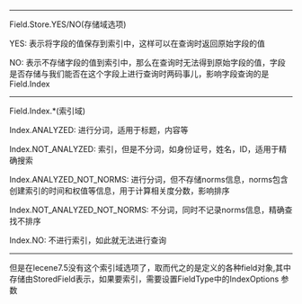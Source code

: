 -----
Field.Store.YES/NO(存储域选项)

YES: 表示将字段的值保存到索引中，这样可以在查询时返回原始字段的值

NO: 表示不存储字段的值到索引中，那么在查询时无法得到原始字段的值，字段是否存储与我们能否在这个字段上进行查询时两码事儿，影响字段查询的是Field.Index

-----
Field.Index.*(索引域)

Index.ANALYZED: 进行分词，适用于标题，内容等

Index.NOT_ANALYZED: 索引，但是不分词，如身份证号，姓名，ID，适用于精确搜索

Index.ANALYZED_NOT_NORMS: 进行分词，但不存储norms信息，norms包含创建索引的时间和权值等信息，用于计算相关度分数，影响排序

Index.NOT_ANALYZED_NOT_NORMS: 不分词，同时不记录norms信息，精确查找不排序

Index.NO: 不进行索引，如此就无法进行查询

-----
但是在lecene7.5没有这个索引域选项了，取而代之的是定义的各种field对象,其中存储由StoredField表示，如果要索引，需要设置FieldType中的IndexOptions
参数